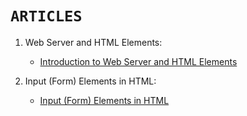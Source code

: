 # `ARTICLES`

1. Web Server and HTML Elements:

    - [Introduction to Web Server and HTML Elements](https://yashoda.hashnode.dev/introduction-to-web-server-and-html)

 2. Input (Form) Elements in HTML:

    - [Input (Form) Elements in HTML
](https://yashoda.hashnode.dev/input-form-elements-in-html)